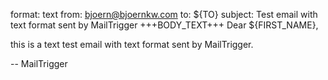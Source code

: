 format: text
from: bjoern@bjoernkw.com
to: ${TO}
subject: Test email with text format sent by MailTrigger
+++BODY_TEXT+++
Dear ${FIRST_NAME},

this is a text test email with text format sent by MailTrigger.

--
MailTrigger

